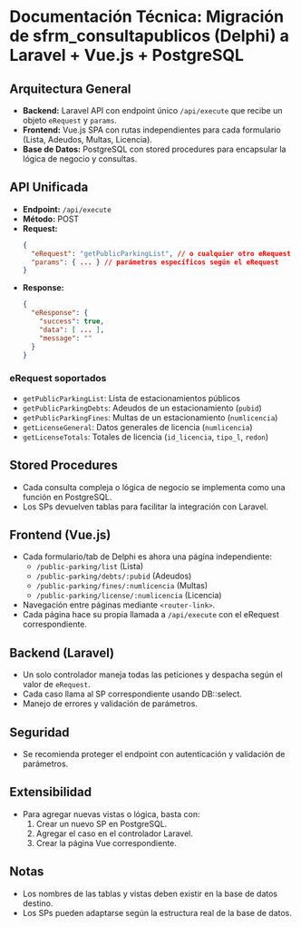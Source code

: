 # Documentación Técnica: Migración de sfrm_consultapublicos (Delphi) a Laravel + Vue.js + PostgreSQL

## Arquitectura General
- **Backend:** Laravel API con endpoint único `/api/execute` que recibe un objeto `eRequest` y `params`.
- **Frontend:** Vue.js SPA con rutas independientes para cada formulario (Lista, Adeudos, Multas, Licencia).
- **Base de Datos:** PostgreSQL con stored procedures para encapsular la lógica de negocio y consultas.

## API Unificada
- **Endpoint:** `/api/execute`
- **Método:** POST
- **Request:**
  ```json
  {
    "eRequest": "getPublicParkingList", // o cualquier otro eRequest soportado
    "params": { ... } // parámetros específicos según el eRequest
  }
  ```
- **Response:**
  ```json
  {
    "eResponse": {
      "success": true,
      "data": [ ... ],
      "message": ""
    }
  }
  ```

### eRequest soportados
- `getPublicParkingList`: Lista de estacionamientos públicos
- `getPublicParkingDebts`: Adeudos de un estacionamiento (`pubid`)
- `getPublicParkingFines`: Multas de un estacionamiento (`numlicencia`)
- `getLicenseGeneral`: Datos generales de licencia (`numlicencia`)
- `getLicenseTotals`: Totales de licencia (`id_licencia`, `tipo_l`, `redon`)

## Stored Procedures
- Cada consulta compleja o lógica de negocio se implementa como una función en PostgreSQL.
- Los SPs devuelven tablas para facilitar la integración con Laravel.

## Frontend (Vue.js)
- Cada formulario/tab de Delphi es ahora una página independiente:
  - `/public-parking/list` (Lista)
  - `/public-parking/debts/:pubid` (Adeudos)
  - `/public-parking/fines/:numlicencia` (Multas)
  - `/public-parking/license/:numlicencia` (Licencia)
- Navegación entre páginas mediante `<router-link>`.
- Cada página hace su propia llamada a `/api/execute` con el eRequest correspondiente.

## Backend (Laravel)
- Un solo controlador maneja todas las peticiones y despacha según el valor de `eRequest`.
- Cada caso llama al SP correspondiente usando DB::select.
- Manejo de errores y validación de parámetros.

## Seguridad
- Se recomienda proteger el endpoint con autenticación y validación de parámetros.

## Extensibilidad
- Para agregar nuevas vistas o lógica, basta con:
  1. Crear un nuevo SP en PostgreSQL.
  2. Agregar el caso en el controlador Laravel.
  3. Crear la página Vue correspondiente.

## Notas
- Los nombres de las tablas y vistas deben existir en la base de datos destino.
- Los SPs pueden adaptarse según la estructura real de la base de datos.
